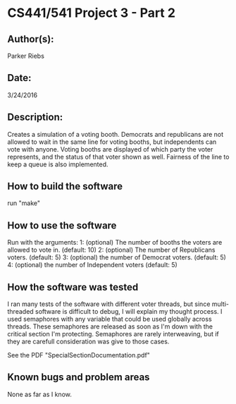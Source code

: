 # CS441/541 Project 3 - Part 2

## Author(s):

Parker Riebs


## Date:

3/24/2016


## Description:

Creates a simulation of a voting booth. Democrats and republicans are not
allowed to wait in the same line for voting booths, but independents can
vote with anyone. Voting booths are displayed of which party the voter
represents, and the status of that voter shown as well. Fairness of the line
to keep a queue is also implemented.

## How to build the software

run "make"

## How to use the software

Run with the arguments:
1: (optional) The number of booths the voters are allowed to vote in. (default: 10)
2: (optional) The number of Republicans voters. (default: 5)
3: (optional) the number of Democrat voters. (default: 5)
4: (optional) the number of Independent voters (default: 5)
 
## How the software was tested

I ran many tests of the software with different voter threads, but since 
multi-threaded software is difficult to debug, I will explain my thought
process. I used semaphores with any variable that could be used globally
across threads. These semaphores are released as soon as I'm down with the
critical section I'm protecting. Semaphores are rarely interweaving, but
if they are carefull consideration was give to those cases.

See the PDF "SpecialSectionDocumentation.pdf"

## Known bugs and problem areas

None as far as I know.